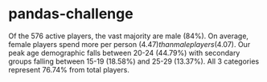 # pandas-challenge

Of the 576 active players, the vast majority are male (84%).
On average, female players spend more per person ($4.47) than male players ($4.07).
Our peak age demographic falls between 20-24 (44.79%) with secondary groups falling between 15-19 (18.58%) and 25-29 (13.37%). All 3 categories represent 76.74% from total players.
